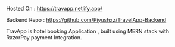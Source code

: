 Hosted On : https://travapp.netlify.app/

Backend Repo : https://github.com/Piyushxz/TravelApp-Backend


TravApp is hotel booking Application , built using MERN stack with RazorPay payment Integration.

